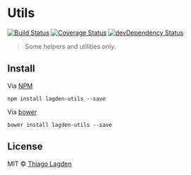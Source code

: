 # Utils
[![Build Status][ci-img]][ci]
[![Coverage Status][cover-img]][cover]
[![devDependency Status][devDep-img]][devDep]

[ci-img]:     https://travis-ci.org/lagden/utils.svg
[ci]:         https://travis-ci.org/lagden/utils
[cover-img]:  https://codecov.io/github/lagden/utils/coverage.svg?branch=master
[cover]:      https://codecov.io/github/lagden/utils?branch=master
[devDep-img]: https://david-dm.org/lagden/utils/dev-status.svg
[devDep]:     https://david-dm.org/lagden/utils#info=devDependencies


> Some helpers and utilities only.


## Install

Via [NPM](https://www.npmjs.com/)

```
npm install lagden-utils --save
```

Via [bower](https://bower.io/)

```
bower install lagden-utils --save
```


## License

MIT © [Thiago Lagden](http://lagden.in)
